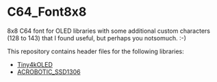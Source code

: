 # C64_Font8x8

8x8 C64 font for OLED libraries with some additional custom characters (128 to 143) that I found useful, but perhaps you notsomuch. :-)

This repository contains header files for the following libraries:
- [Tiny4kOLED](https://github.com/datacute/Tiny4kOLED)
- [ACROBOTIC_SSD1306](https://github.com/vivchawda/arduino/tree/master/libraries/ACROBOTIC_SSD1306)

